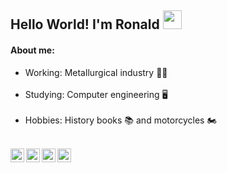 ## Hello World! I'm Ronald <img src="https://raw.githubusercontent.com/iampavangandhi/iampavangandhi/master/gifs/Hi.gif" width="30px">
#### About me:<br> 
- Working: Metallurgical industry :man_shrugging:<br><br>
- Studying: Computer engineering :desktop_computer:<br><br>
- Hobbies: History books :books: and motorcycles :motorcycle:<br><br>
<a target="_blank" rel="noopener noreferrer" href="https://www.linkedin.com/in/ronald-barbosa-5478721a3/">
  <img align="left" alt="Ronald's Linkdein" width="22px" src="https://cdn.jsdelivr.net/npm/simple-icons@v3/icons/linkedin.svg" />
</a>
<a target="_blank" rel="noopener noreferrer" href="https://github.com/ronaldbarbosa">
  <img align="left" alt="Ronald's Github" width="22px" src="https://cdn.jsdelivr.net/npm/simple-icons@v3/icons/github.svg" />
</a>
<a target="_blank" rel="noopener noreferrer" href="https://t.me/ronaldverissimo">
  <img align="left" alt="Ronald's Telegram" width="22px" src="https://cdn.jsdelivr.net/npm/simple-icons@v3/icons/telegram.svg" />
</a>
<a target="_blank" rel="noopener noreferrer" href="https://www.instagram.com/ronald_barbosa404/">
  <img align="left" alt="Ronald's Instagram" width="22px" src="https://cdn.jsdelivr.net/npm/simple-icons@v3/icons/instagram.svg" />
</a>





<!--
**ronaldbarbosa/ronaldbarbosa** is a ✨ _special_ ✨ repository because its `README.md` (this file) appears on your GitHub profile.

Here are some ideas to get you started:

- 🔭 I’m currently working on ...
- 🌱 I’m currently learning ...
- 👯 I’m looking to collaborate on ...
- 🤔 I’m looking for help with ...
- 💬 Ask me about ...
- 📫 How to reach me: ...
- 😄 Pronouns: ...
- ⚡ Fun fact: ...
-->
